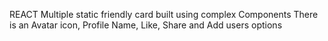 REACT
Multiple static friendly card built using complex Components
There is an Avatar icon, Profile Name, Like, Share and Add users options

